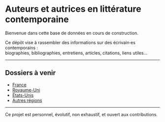 # Auteurs et autrices en littérature contemporaine

Bienvenue dans cette base de données en cours de construction.

Ce dépôt vise à rassembler des informations sur des écrivain·es contemporains :  
biographies, bibliographies, entretiens, articles, citations, liens utiles...

---

## Dossiers à venir

- [France](./france.)
- [Royaume-Uni](./uk.md)
- [États-Unis](./usa.md)
- [Autres régions](./autres.md)

---

Ce projet est personnel, évolutif, non exhaustif, et ouvert aux contributions.
